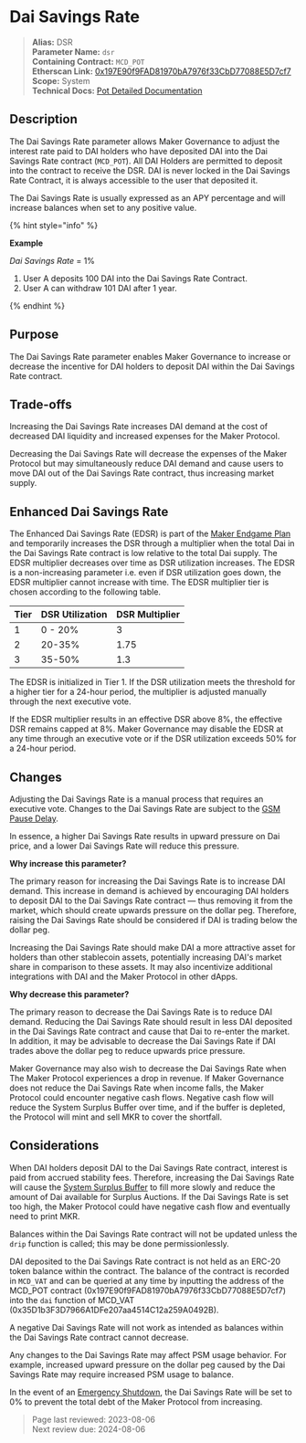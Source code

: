 # Dai Savings Rate

>**Alias:** DSR  
>**Parameter Name:** `dsr`  
>**Containing Contract:** `MCD_POT`  
>**Etherscan Link:** [0x197E90f9FAD81970bA7976f33CbD77088E5D7cf7](https://etherscan.io/address/0x197e90f9fad81970ba7976f33cbd77088e5d7cf7)  
>**Scope:** System  
>**Technical Docs:** [Pot Detailed Documentation](https://docs.makerdao.com/smart-contract-modules/rates-module/pot-detailed-documentation)  

## Description
The Dai Savings Rate parameter allows Maker Governance to adjust the interest rate paid to DAI holders who have deposited DAI into the Dai Savings Rate contract (`MCD_POT`). All DAI Holders are permitted to deposit into the contract to receive the DSR. DAI is never locked in the Dai Savings Rate Contract, it is always accessible to the user that deposited it.

The Dai Savings Rate is usually expressed as an APY percentage and will increase balances when set to any positive value.

{% hint style="info" %} 

**Example**

_Dai Savings Rate_ = 1%

1. User A deposits 100 DAI into the Dai Savings Rate Contract.
2. User A can withdraw 101 DAI after 1 year.

{% endhint %}

## Purpose

The Dai Savings Rate parameter enables Maker Governance to increase or decrease the incentive for DAI holders to deposit DAI within the Dai Savings Rate contract.

## Trade-offs

Increasing the Dai Savings Rate increases DAI demand at the cost of decreased DAI liquidity and increased expenses for the Maker Protocol.

Decreasing the Dai Savings Rate will decrease the expenses of the Maker Protocol but may simultaneously reduce DAI demand and cause users to move DAI out of the Dai Savings Rate contract, thus increasing market supply.

## Enhanced Dai Savings Rate

The Enhanced Dai Savings Rate (EDSR) is part of the [Maker Endgame Plan](https://endgame.makerdao.com) and temporarily increases the DSR through a multiplier when the total Dai in the Dai Savings Rate contract is low relative to the total Dai supply. The EDSR multiplier decreases over time as DSR utilization increases. The EDSR is a non-increasing parameter i.e. even if DSR utilization goes down, the EDSR multiplier cannot increase with time. The EDSR multiplier tier is chosen according to the following table.

| Tier | DSR Utilization  | DSR Multiplier  |
|-----------|---------------|---------------|
| 1         |  0 - 20%  | 3        |
| 2         | 20-35%   | 1.75   |
| 3         | 35-50%   | 1.3     |

The EDSR is initialized in Tier 1. If the DSR utilization meets the threshold for a higher tier for a 24-hour period, the multiplier is adjusted manually through the next executive vote. 

If the EDSR multiplier results in an effective DSR above 8%, the effective DSR remains capped at 8%. Maker Governance may disable the EDSR at any time through an executive vote or if the DSR utilization exceeds 50% for a 24-hour period.  

## Changes
Adjusting the Dai Savings Rate is a manual process that requires an executive vote. Changes to the Dai Savings Rate are subject to the [GSM Pause Delay](param-gsm-pause-delay.md).

In essence, a higher Dai Savings Rate results in upward pressure on Dai price, and a lower Dai Savings Rate will reduce this pressure.

**Why increase this parameter?**

The primary reason for increasing the Dai Savings Rate is to increase DAI demand. This increase in demand is achieved by encouraging DAI holders to deposit DAI to the Dai Savings Rate contract &mdash; thus removing it from the market, which should create upwards pressure on the dollar peg. Therefore, raising the Dai Savings Rate should be considered if DAI is trading below the dollar peg.

Increasing the Dai Savings Rate should make DAI a more attractive asset for holders than other stablecoin assets, potentially increasing DAI's market share in comparison to these assets. It may also incentivize additional integrations with DAI and the Maker Protocol in other dApps.

**Why decrease this parameter?**

The primary reason to decrease the Dai Savings Rate is to reduce DAI demand. Reducing the Dai Savings Rate should result in less DAI deposited in the Dai Savings Rate contract and cause that Dai to re-enter the market. In addition, it may be advisable to decrease the Dai Savings Rate if DAI trades above the dollar peg to reduce upwards price pressure.

Maker Governance may also wish to decrease the Dai Savings Rate when The Maker Protocol experiences a drop in revenue. If Maker Governance does not reduce the Dai Savings Rate when income falls, the Maker Protocol could encounter negative cash flows. Negative cash flow will reduce the System Surplus Buffer over time, and if the buffer is depleted, the Protocol will mint and sell MKR to cover the shortfall.

## Considerations
When DAI holders deposit DAI to the Dai Savings Rate contract, interest is paid from accrued stability fees. Therefore, increasing the Dai Savings Rate will cause the [System Surplus Buffer](param-system-surplus-buffer.md) to fill more slowly and reduce the amount of Dai available for Surplus Auctions. If the Dai Savings Rate is set too high, the Maker Protocol could have negative cash flow and eventually need to print MKR.

Balances within the Dai Savings Rate contract will not be updated unless the `drip` function is called; this may be done permissionlessly.

DAI deposited to the Dai Savings Rate contract is not held as an ERC-20 token balance within the contract. The balance of the contract is recorded in `MCD_VAT` and can be queried at any time by inputting the address of the MCD_POT contract (0x197E90f9FAD81970bA7976f33CbD77088E5D7cf7) into the `dai` function of MCD_VAT (0x35D1b3F3D7966A1DFe207aa4514C12a259A0492B).

A negative Dai Savings Rate will not work as intended as balances within the Dai Savings Rate contract cannot decrease.

Any changes to the Dai Savings Rate may affect PSM usage behavior. For example, increased upward pressure on the dollar peg caused by the Dai Savings Rate may require increased PSM usage to balance.

In the event of an [Emergency Shutdown](https://docs.makerdao.com/smart-contract-modules/shutdown), the Dai Savings Rate will be set to 0% to prevent the total debt of the Maker Protocol from increasing.

>Page last reviewed: 2023-08-06  
>Next review due: 2024-08-06

